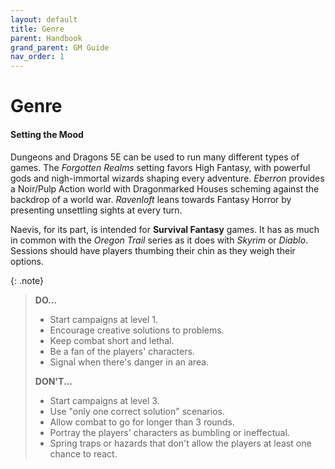 ```yaml
---
layout: default
title: Genre
parent: Handbook
grand_parent: GM Guide
nav_order: 1
---
```


# Genre

#### Setting the Mood

Dungeons and Dragons 5E can be used to run many different types of games. The _Forgotten Realms_ setting favors High Fantasy, with powerful gods and nigh-immortal wizards shaping every adventure. _Eberron_ provides a Noir/Pulp Action world with Dragonmarked Houses scheming against the backdrop of a world war. _Ravenloft_ leans towards Fantasy Horror by presenting unsettling sights at every turn.

Naevis, for its part, is intended for **Survival Fantasy** games. It has as much in common with the _Oregon Trail_ series as it does with _Skyrim_ or _Diablo_. Sessions should have players thumbing their chin as they weigh their options. 


{: .note}
> **DO...**
>
> * Start campaigns at level 1.
> * Encourage creative solutions to problems.
> * Keep combat short and lethal.
> * Be a fan of the players' characters.
> * Signal when there's danger in an area.
>
> **DON'T...**
>
> * Start campaigns at level 3.
> * Use "only one correct solution" scenarios.
> * Allow combat to go for longer than 3 rounds.
> * Portray the players' characters as bumbling or ineffectual.
> * Spring traps or hazards that don't allow the players at least one chance to react.

